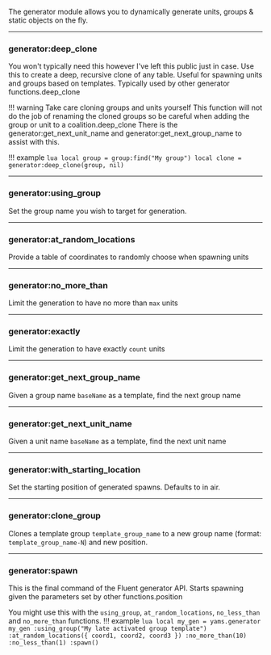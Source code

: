 The generator module allows you to dynamically generate units, groups & static objects on the fly.

***

### generator:deep_clone


You won't typically need this however I've left this public just in case. Use this to create a deep, recursive clone of any table.
Useful for spawning units and groups based on templates. Typically used by other generator functions.deep_clone

!!! warning Take care cloning groups and units yourself
    This function will not do the job of renaming the cloned groups so be careful when adding the group or unit to a coalition.deep_clone
    There is the generator:get_next_unit_name and generator:get_next_group_name to assist with this.

!!! example
    ```lua
    local group = group:find("My group")
    local clone = generator:deep_clone(group, nil)
    ```

***

### generator:using_group

Set the group name you wish to target for generation.

***

### generator:at_random_locations

Provide a table of coordinates to randomly choose when spawning units

***

### generator:no_more_than

Limit the generation to have no more than `max` units

***

### generator:exactly

Limit the generation to have exactly `count` units

***

### generator:get_next_group_name

Given a group name `baseName` as a template, find the next group name

***

### generator:get_next_unit_name

Given a unit name `baseName` as a template, find the next unit name

***

### generator:with_starting_location

Set the starting position of generated spawns. Defaults to in air.

***

### generator:clone_group

Clones a template group `template_group_name` to a new group name (format: `template_group_name-N`) and new position.



***

### generator:spawn

This is the final command of the Fluent generator API. Starts spawning given the parameters set by other functions.position

You might use this with the `using_group`, `at_random_locations`, `no_less_than` and `no_more_than` functions.
!!! example
    ```lua
    local my_gen = yams.generator
    my_gen
        :using_group("My late activated group template")
        :at_random_locations({ coord1, coord2, coord3 })
        :no_more_than(10)
        :no_less_than(1)
        :spawn()
    ```

